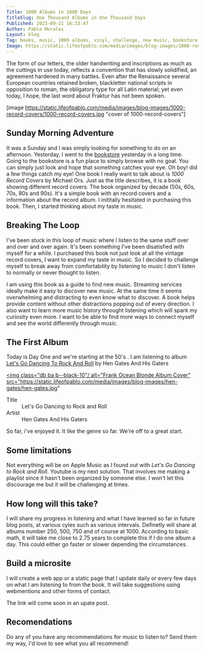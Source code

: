 ```yaml
---
Title: 1000 Albums in 1000 Days
TitleSlug: One Thousand Albums in One Thousand Days
Published: 2023-09-11 16:33:47
Author: Pablo Morales
Layout: blog
Tag: books, music, 1000 albums, vinyl, challenge, new music, bookstore, used books
Image: https://static.lifeofpablo.com/media/images/blog-images/1000-record-covers/1000-record-covers.jpg
---
```

<article class="athelas pa4">
  <div markdown="1" class="f4 f4-ns lh-copy measure center">
    The form of our letters, the older handwriting and inscriptions as much as
    the cuttings in use today, reflects a convention that has slowly solidified,
    an agreement hardened in many battles. Even after the Renaissance several
    European countries retained broken, blackletter national scripts in opposition to roman, the obligatory type for all Latin material; yet even today, I hope, the last word about Fraktur has not been spoken.
  
[image https://static.lifeofpablo.com/media/images/blog-images/1000-record-covers/1000-record-covers.jpg "cover of 1000-record-covers"]

# Sunday Morning Adventure

It was a Sunday and I was simply looking for something to do on an afternoon. Yesterday, I went to the [bookstore](https://www.beersbooks.com/) yesterday in a long time. Going to the bookstore is a fun place to simply browse with no goal. You can simply just look and hope that something catches your eye. Oh boy! did a few things catch my eye! One book I really want to talk about is
*1000 Record Covers* by Michael Ors. Just as the title describes, it is a book showing different record covers. The book organized by decade (50s, 60s, 70s, 80s and 90s). It's a simple book with an record covers and a information about the record album. I inititally hesitated in purchasing this book. Then, I started thinking about my taste in music. 

# Breaking The Loop

I've been stuck in this loop of music where I listen to the same stuff over and over and over again. It's been something I've been disatisfied with myself for a while. I purchased this book not just look at all the vintage record covers, I want to expand my taste in music. So I decided to challenge myself to break away from comfortability by listening to music I don't listen to normally or never thought to listen. 

I am using this book as a guide to find new music. Streaming services ideally make it easy to discover new music. At the same time it seems overwhelming and distracting to even know what to discover. A book helps provide content without other distractions popping out of every direction. I also want to learn more music history throught listening which will spark my curiosity even more. I want to be able to find more ways to connect myself and see the world differently through music. 




# The First Album

Today is Day One and we're starting at the 50's . I am listening to album [Let's Go Dancing To Rock And Roll](https://www.discogs.com/release/3479679-Hen-Gates-And-His-Gaters-Lets-Go-Dancing-To-Rock-And-Roll) by Hen Gates And His Gaters 
<a class="db center mw5 tc black link dim"
   title="Let's Go Dancing To Rock And Roll by Hen Gates And His Gaters"
   href="https://www.discogs.com/release/3479679-Hen-Gates-And-His-Gaters-Lets-Go-Dancing-To-Rock-And-Roll">

  <img class="db ba b--black-10"/
       alt="Frank Ocean Blonde Album Cover"
       src="https://static.lifeofpablo.com/media/images/blog-images/hen-gates/hen-gates.jpg"
  >

  <dl class="mt2 f5 lh-copy">
    <dt class="clip">Title</dt>
    <dd class="ml0">Let's Go Dancing to Rock and Roll</dd>
    <dt class="clip">Artist</dt>
    <dd class="ml0 gray">Hen Gates And His Gaters</dd>
  </dl>
</a>

So far, i've enjoyed it. It like the genre so far. We're off to a great start.

# Some limitations

Not everything will be on Apple Music as I found out with *Let's Go Dancing to Rock and Roll*. Youtube is my next solution. That involves me making a playlist since it hasn't been organized by someone else. I won't let this discourage me but it will be challenging at times.

# How long will this take?

I will share my progress in listening and what I have learned so far in future blog posts, at various cyles such as various intervals. Definetly will share at albums number 250, 500, 750 and of course at 1000. According to basic math, it will take me close to 2.75 years to complete this if I do one album a day. This could either go faster or slower depending the circumstances. 

# Build a microsite

I will create a web app or a static page that I update daily or every few days on what I am listening to from the book. It will take suggestions using webmentions and other forms of contact.

The link will come soon in an upate post.


# Recomendations

Do any of you have any recommendations for music to listen to? Send them my way, I'd love to see what you all recommend!

</div>
</article>
